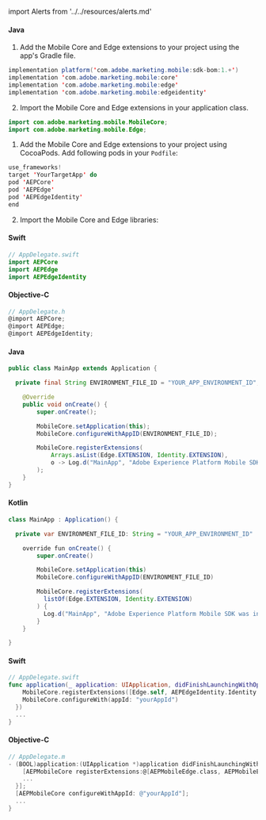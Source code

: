 import Alerts from '../../resources/alerts.md'

<Variant platform="android" task="add" repeat="6"/>

#### Java

1. Add the Mobile Core and Edge extensions to your project using the app's Gradle file.

```java
implementation platform('com.adobe.marketing.mobile:sdk-bom:1.+')
implementation 'com.adobe.marketing.mobile:core'
implementation 'com.adobe.marketing.mobile:edge'
implementation 'com.adobe.marketing.mobile:edgeidentity'
```

<Alerts query="platform=android-gradle&componentClass=InlineNestedAlert"/>

2. Import the Mobile Core and Edge extensions in your application class.

```java
import com.adobe.marketing.mobile.MobileCore;
import com.adobe.marketing.mobile.Edge;
```

<Variant platform="ios" task="add" repeat="7"/>

1. Add the Mobile Core and Edge extensions to your project using CocoaPods. Add following pods in your `Podfile`:

```swift
use_frameworks!
target 'YourTargetApp' do
pod 'AEPCore'
pod 'AEPEdge'
pod 'AEPEdgeIdentity'
end
```

2. Import the Mobile Core and Edge libraries:

#### Swift

```swift
// AppDelegate.swift
import AEPCore
import AEPEdge
import AEPEdgeIdentity
```

#### Objective-C

```objectivec
// AppDelegate.h
@import AEPCore;
@import AEPEdge;
@import AEPEdgeIdentity;
```

<Variant platform="android" task="register" repeat="4"/>

#### Java

```java
public class MainApp extends Application {

  private final String ENVIRONMENT_FILE_ID = "YOUR_APP_ENVIRONMENT_ID";

	@Override
	public void onCreate() {
		super.onCreate();

		MobileCore.setApplication(this);
		MobileCore.configureWithAppID(ENVIRONMENT_FILE_ID);

		MobileCore.registerExtensions(
			Arrays.asList(Edge.EXTENSION, Identity.EXTENSION),
			o -> Log.d("MainApp", "Adobe Experience Platform Mobile SDK was initialized.")
		);
	}
}
```

#### Kotlin

```java
class MainApp : Application() {

  private var ENVIRONMENT_FILE_ID: String = "YOUR_APP_ENVIRONMENT_ID"

    override fun onCreate() {
        super.onCreate()

        MobileCore.setApplication(this)
        MobileCore.configureWithAppID(ENVIRONMENT_FILE_ID)

        MobileCore.registerExtensions(
          listOf(Edge.EXTENSION, Identity.EXTENSION)
        ) {
          Log.d("MainApp", "Adobe Experience Platform Mobile SDK was initialized")
        }
    }

}
```

<Variant platform="ios" task="register" repeat="4"/>

#### Swift

```swift
// AppDelegate.swift
func application(_ application: UIApplication, didFinishLaunchingWithOptions launchOptions: [UIApplication.LaunchOptionsKey: Any]?) -> Bool {
    MobileCore.registerExtensions([Edge.self, AEPEdgeIdentity.Identity.self], {
    MobileCore.configureWith(appId: "yourAppId")
  })
  ...
}
```

#### Objective-C

```objective-c
// AppDelegate.m
- (BOOL)application:(UIApplication *)application didFinishLaunchingWithOptions:(NSDictionary *)launchOptions {
    [AEPMobileCore registerExtensions:@[AEPMobileEdge.class, AEPMobileEdgeIdentity.class] completion:^{
    ...
  }];
  [AEPMobileCore configureWithAppId: @"yourAppId"];
  ...
}
```
